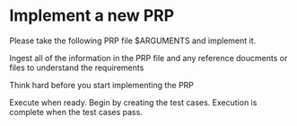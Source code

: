 # Implement a new PRP

Please take the following PRP file $ARGUMENTS and implement it.

Ingest all of the information in the PRP file and any reference doucments or files to understand the requirements

Think hard before you start implementing the PRP

Execute when ready. Begin by creating the test cases. Execution is complete when the test cases pass.